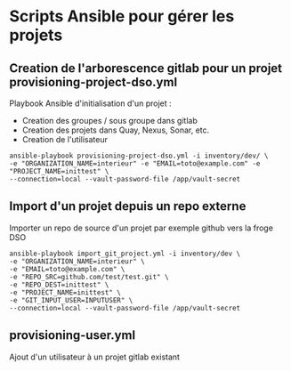 # Scripts Ansible pour gérer les projets


## Creation de l'arborescence gitlab pour un projet provisioning-project-dso.yml

Playbook Ansible d'initialisation d'un projet :
 * Creation des groupes / sous groupe dans gitlab
 * Creation des projets dans Quay, Nexus, Sonar, etc.
 * Creation de l'utilisateur

```
ansible-playbook provisioning-project-dso.yml -i inventory/dev/ \
-e "ORGANIZATION_NAME=interieur" -e "EMAIL=toto@example.com" -e "PROJECT_NAME=inittest" \
--connection=local --vault-password-file /app/vault-secret
```



## Import d'un projet depuis un repo externe

Importer un repo de source d'un projet par exemple github vers la froge DSO

```
ansible-playbook import_git_project.yml -i inventory/dev \
-e "ORGANIZATION_NAME=interieur" \
-e "EMAIL=toto@example.com" \
-e "REPO_SRC=github.com/test/test.git" \
-e "REPO_DEST=inittest" \
-e "PROJECT_NAME=inittest" \
-e "GIT_INPUT_USER=INPUTUSER" \
--connection=local --vault-password-file /app/vault-secret
```

## provisioning-user.yml

Ajout d'un utilisateur à un projet gitlab existant



